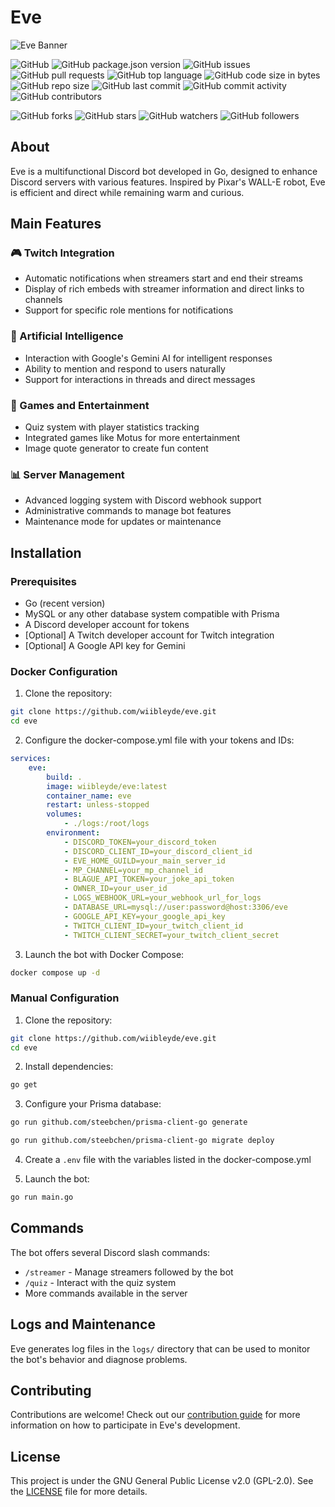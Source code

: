 # Eve

![Eve Banner](./eve-banner.png)

![GitHub](https://img.shields.io/github/license/wiibleyde/eve) ![GitHub package.json version](https://img.shields.io/github/package-json/v/wiibleyde/eve) ![GitHub issues](https://img.shields.io/github/issues/wiibleyde/eve) ![GitHub pull requests](https://img.shields.io/github/issues-pr/wiibleyde/eve) ![GitHub top language](https://img.shields.io/github/languages/top/wiibleyde/eve) ![GitHub code size in bytes](https://img.shields.io/github/languages/code-size/wiibleyde/eve) ![GitHub repo size](https://img.shields.io/github/repo-size/wiibleyde/eve) ![GitHub last commit](https://img.shields.io/github/last-commit/wiibleyde/eve) ![GitHub commit activity](https://img.shields.io/github/commit-activity/m/wiibleyde/eve) ![GitHub contributors](https://img.shields.io/github/contributors/wiibleyde/eve)

![GitHub forks](https://img.shields.io/github/forks/wiibleyde/eve?style=social) ![GitHub stars](https://img.shields.io/github/stars/wiibleyde/eve?style=social) ![GitHub watchers](https://img.shields.io/github/watchers/wiibleyde/eve?style=social) ![GitHub followers](https://img.shields.io/github/followers/wiibleyde?style=social)

## About

Eve is a multifunctional Discord bot developed in Go, designed to enhance Discord servers with various features. Inspired by Pixar's WALL-E robot, Eve is efficient and direct while remaining warm and curious.

## Main Features

### 🎮 Twitch Integration

- Automatic notifications when streamers start and end their streams
- Display of rich embeds with streamer information and direct links to channels
- Support for specific role mentions for notifications

### 🤖 Artificial Intelligence

- Interaction with Google's Gemini AI for intelligent responses
- Ability to mention and respond to users naturally
- Support for interactions in threads and direct messages

### 🎲 Games and Entertainment

- Quiz system with player statistics tracking
- Integrated games like Motus for more entertainment
- Image quote generator to create fun content

### 📊 Server Management

- Advanced logging system with Discord webhook support
- Administrative commands to manage bot features
- Maintenance mode for updates or maintenance

## Installation

### Prerequisites

- Go (recent version)
- MySQL or any other database system compatible with Prisma
- A Discord developer account for tokens
- [Optional] A Twitch developer account for Twitch integration
- [Optional] A Google API key for Gemini

### Docker Configuration

1. Clone the repository:

```bash
git clone https://github.com/wiibleyde/eve.git
cd eve
```

2. Configure the docker-compose.yml file with your tokens and IDs:

```yml
services:
    eve:
        build: .
        image: wiibleyde/eve:latest
        container_name: eve
        restart: unless-stopped
        volumes:
            - ./logs:/root/logs
        environment:
            - DISCORD_TOKEN=your_discord_token
            - DISCORD_CLIENT_ID=your_discord_client_id
            - EVE_HOME_GUILD=your_main_server_id
            - MP_CHANNEL=your_mp_channel_id
            - BLAGUE_API_TOKEN=your_joke_api_token
            - OWNER_ID=your_user_id
            - LOGS_WEBHOOK_URL=your_webhook_url_for_logs
            - DATABASE_URL=mysql://user:password@host:3306/eve
            - GOOGLE_API_KEY=your_google_api_key
            - TWITCH_CLIENT_ID=your_twitch_client_id
            - TWITCH_CLIENT_SECRET=your_twitch_client_secret
```

3. Launch the bot with Docker Compose:

```bash
docker compose up -d
```

### Manual Configuration

1. Clone the repository:

```bash
git clone https://github.com/wiibleyde/eve.git
cd eve
```

2. Install dependencies:

```bash
go get
```

3. Configure your Prisma database:

```bash
go run github.com/steebchen/prisma-client-go generate
```

```bash
go run github.com/steebchen/prisma-client-go migrate deploy
```

4. Create a `.env` file with the variables listed in the docker-compose.yml

5. Launch the bot:

```bash
go run main.go
```

## Commands

The bot offers several Discord slash commands:

- `/streamer` - Manage streamers followed by the bot
- `/quiz` - Interact with the quiz system
- More commands available in the server

## Logs and Maintenance

Eve generates log files in the `logs/` directory that can be used to monitor the bot's behavior and diagnose problems.

## Contributing

Contributions are welcome! Check out our [contribution guide](CONTRIBUTING.md) for more information on how to participate in Eve's development.

## License

This project is under the GNU General Public License v2.0 (GPL-2.0). See the [LICENSE](LICENSE) file for more details.
